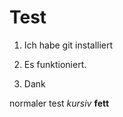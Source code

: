 Test
====

1. Ich habe git installiert

2. Es funktioniert.

2. Dank

normaler test *kursiv* **fett**


